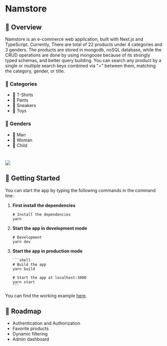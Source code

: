 # Namstore

## 📝 Overview

<p>
  Namstore is an e-commerce web application, built with Next.js and TypeScript. Currently, There are total of 22 products under 4 categories and 3 genders. The products are stored in mongodb, noSQL database, while the CRUD operations are done by using mongoose because of its strongly typed schemas, and better query building. You can search any product by a single or multiple search keys combined via "+" between them, matching the category, gender, or title.
</p>

### 🌟 <b>Categories</b>

- 👕 T-Shirts
- 👖 Pants
- 👟 Sneakers
- 🧸 Toys

### <b>🌟 Genders</b>

- 👨 Man
- 👩 Woman
- 🧒 Child

#

<img src="GIF/preview.gif" />


## 📖 Getting Started

<p>You can start the app by typing the following commands in the command line:</p>

1.  **First install the dependencies**

    ```shell
    # Install the dependencies
    yarn
    ```

2.  **Start the app in development mode**

    ```shell
    # Development
    yarn dev
    ```

3.  **Start the app in production mode**

        ```shell
        # Build the app
        yarn build

        # Start the app at localhost:3000
        yarn start
        ```

You can find the working example [here](https://namstore.vercel.app).

## 🧭 Roadmap

- Authentication and Authorization
- Favorite products
- Dynamic filtering
- Admin dashboard
